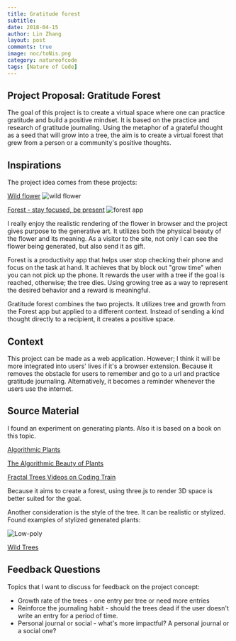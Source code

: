 ```yaml
---
title: Gratitude forest
subtitle:
date: 2018-04-15
author: Lin Zhang
layout: post
comments: true
image: noc/toNis.png
category: natureofcode
tags: [Nature of Code]
---
```


## Project Proposal: Gratitude Forest

The goal of this project is to create a virtual space where one can practice gratitude and build a positive mindset. It is based on the practice and research of gratitude journaling. Using the metaphor of a grateful thought as a seed that will grow into a tree, the aim is to create a virtual forest that grew from a person or a community's positive thoughts.

## Inspirations

The project idea comes from these projects:

[Wild flower](http://wildflower.resn.co.nz/)
![wild flower]({{site.baseurl}}/images/noc/toNis.png)

[Forest - stay focused, be present](https://www.forestapp.cc/en/)
![forest app](https://cdn-images-1.medium.com/max/1600/1*UVgXVdJeobfc3lHkj9L8-g.png)

I really enjoy the realistic rendering of the flower in browser and the project gives purpose to the generative art. It utilizes both the physical beauty of the flower and its meaning. As a visitor to the site, not only I can see the flower being generated, but also send it as gift.

Forest is a productivity app that helps user stop checking their phone and focus on the task at hand. It achieves that by block out "grow time" when you can not pick up the phone. It rewards the user with a tree if the goal is reached, otherwise; the tree dies. Using growing tree as a way to  represent the desired behavior and a reward is meaningful.

Gratitude forest combines the two projects. It utilizes tree and growth from the Forest app but applied to a different context. Instead of sending a kind thought directly to a recipient, it creates a positive space.

## Context

This project can be made as a web application. However; I think it will be more integrated into users' lives if it's a browser extension. Because it removes the obstacle for users to remember and go to a url and practice gratitude journaling. Alternatively, it becomes a reminder whenever the users use the internet.

## Source Material

I found an experiment on generating plants. Also it is based on a book on this topic.

[Algorithmic Plants](http://xie-emily.com/code_art/algorithmic_plants/index.html)

[The Algorithmic Beauty of Plants](https://books.google.com/books/about/The_Algorithmic_Beauty_of_Plants.html?id=4F7lBwAAQBAJ&printsec=frontcover&source=kp_read_button#v=onepage&q&f=false)

[Fractal Trees Videos on Coding Train](https://www.youtube.com/user/shiffman/search?query=fracle+tree)

Because it aims to create a forest, using three.js to render 3D space is better suited for the goal.

Another consideration is the style of the tree. It can be realistic or stylized. Found examples of stylized generated plants:

![Low-poly]({{site.baseurl}}/images/noc/low-poly.jpg)

[Wild Trees](https://jasfar.github.io/wildflowers/)


## Feedback Questions

Topics that I want to discuss for feedback on the project concept:

- Growth rate of the trees - one entry per tree or need more entries
- Reinforce the journaling habit - should the trees dead if the user doesn't write an entry for a period of time.
- Personal journal or social - what's more impactful? A personal journal or a social one?
